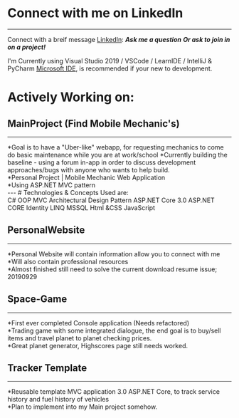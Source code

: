 # Connect with me on LinkedIn
---
Connect with a breif message [LinkedIn](https://www.linkedin.com/in/herrera-zr/):
***Ask me a question***
***Or ask to join in on a project!***

I'm Currently using Visual Studio 2019 / VSCode / LearnIDE / IntelliJ & PyCharm [Microsoft IDE](https://visualstudio.microsoft.com/), is recommended if your new to development.

# Actively Working on:

## MainProject (Find Mobile Mechanic's)
---
*Goal is to have a "Uber-like" webapp, for requesting mechanics to come do basic maintenance while you are at work/school
*Currently building the baseline - using a forum in-app in order to discuss development approaches/bugs with anyone who wants to help build. <br />
*Personal Project | Mobile Mechanic Web Application <br />
*Using ASP.NET MVC pattern <br />
--- # Technologies & Concepts Used are:<br />
C# OOP MVC Architectural Design Pattern ASP.NET Core 3.0 ASP.NET CORE Identity LINQ MSSQL Html &CSS JavaScript
<br />
## PersonalWebsite
---
*Personal Website will contain information allow you to connect with me <br />
*Will also contain professional resources <br />
*Almost finished still need to solve the current download resume issue; 20190929
<br />
## Space-Game 
---
*First ever completed Console application (Needs refactored)<br />
*Trading game with some integrated dialogue, the end goal is to buy/sell items and travel planet to planet checking prices. <br />
*Great planet generator, Highscores page still needs worked. 
<br />
##  Tracker Template
---
*Reusable template MVC application 3.0 ASP.NET Core, to track service history and fuel history of vehicles <br />
*Plan to implement into my Main project somehow.
